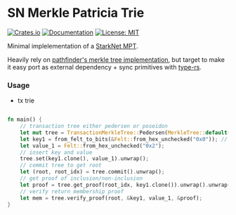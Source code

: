 # SN Merkle Patricia Trie

[![Crates.io](https://img.shields.io/crates/v/sn-trie?style=flat-square&logo=lootcrate)](https://crates.io/crates/sn-trie)
[![Documentation](https://img.shields.io/docsrs/sn-trie)](https://docs.rs/sn-trie)
[![License: MIT](https://img.shields.io/badge/License-MIT-yellow.svg)](https://opensource.org/licenses/MIT)

Minimal implelementation of a [StarkNet MPT](https://docs.starknet.io/architecture-and-concepts/network-architecture/starknet-state/#merkle_patricia_trie).

Heavily rely on [pathfinder's merkle tree implementation](https://github.com/eqlabs/pathfinder/tree/9e0ceec2c56a88ed58b6e49ee7ca6bccd703af33/crates/merkle-tree), but target to make it easy port as external dependency + sync primitives with [type-rs](https://github.com/starknet-io/types-rs).

### Usage

- tx trie

```rust

fn main() {
    // transaction tree either pedersen or poseidon
    let mut tree = TransactionMerkleTree::Pedersen(MerkleTree::default());
    let key1 = from_felt_to_bits(&Felt::from_hex_unchecked("0x0")); // 0b01
    let value_1 = Felt::from_hex_unchecked("0x2");
    // insert key and value
    tree.set(key1.clone(), value_1).unwrap();
    // commit tree to get root
    let (root, root_idx) = tree.commit().unwrap();
    // get proof of inclusion/non-inclusion
    let proof = tree.get_proof(root_idx, key1.clone()).unwrap().unwrap();
    // verify return membership proof
    let mem = tree.verify_proof(root, &key1, value_1, &proof);
}
```

